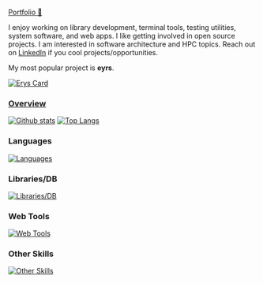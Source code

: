 [Portfolio 🔗](https://natibek.me/)

I enjoy working on library development, terminal tools, testing utilities, system software, and web apps. I like getting involved in open source projects. I am interested in software architecture and HPC topics. Reach out on [LinkedIn](https://linkedin/in/nati-bekele) if you cool projects/opportunities.

My most popular project is **eyrs**.

<a href="https://github.com/natibek/erys">![Erys Card](https://github-readme-stats.vercel.app/api/pin?username=natibek&repo=erys&theme=radical)


### Overview
<a href="#">![Github stats](https://github-readme-stats.vercel.app/api?username=natibek&theme=radical&count_private=false&hide_border=true&line_height=20&rank_icon=github)</a>
<a href="#">![Top Langs](https://github-readme-stats.vercel.app/api/top-langs/?username=natibek&layout=compact&hide_progress=true&theme=radical&exclude_repo=Boston_Crime_Analysis,thesis&count_private=true&hide_border=true)</a>

<!-- ![Harlok's WakaTime stats](https://github-readme-stats.vercel.app/api/wakatime?username=natibek) -->

### Languages
[![Languages](https://skillicons.dev/icons?i=py,rust,c,cpp,js,bash,css,html,r)](https://skillicons.dev)

### Libraries/DB
[![Libraries/DB](https://skillicons.dev/icons?i=d3,sqlite,postgres,mongodb,rabbitmq,sklearn,selenium)](https:/skillicons.dev)

### Web Tools
[![Web Tools](https://skillicons.dev/icons?i=django,fastapi,flask,bootstrap,react)](https:/skillicons.dev)

### Other Skills
[![Other Skills](https://skillicons.dev/icons?i=anaconda,docker,ubuntu,aws,linux,vscode,git,github,githubactions,neovim)](https://skillicons.dev)

